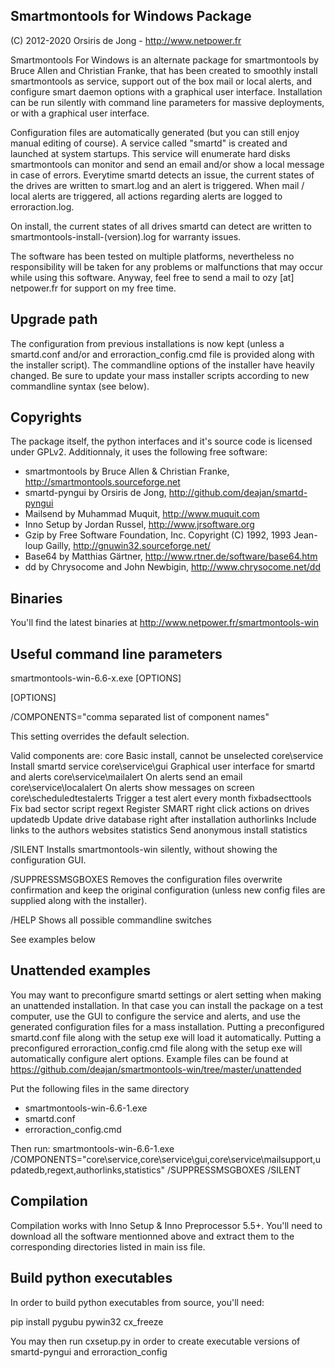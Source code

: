 ﻿## Smartmontools for Windows Package
(C) 2012-2020 Orsiris de Jong - http://www.netpower.fr

Smartmontools For Windows is an alternate package for smartmontools by Bruce Allen and Christian Franke, that has been created to smoothly install smartmontools as service,
support out of the box mail or local alerts, and configure smart daemon options with a graphical user interface.
Installation can be run silently with command line parameters for massive deployments, or with a graphical user interface.

Configuration files are automatically generated (but you can still enjoy manual editing of course).
A service called "smartd" is created and launched at system startups. This service will enumerate hard disks smartmontools can monitor and send an email and/or show a local message in case of errors.
Everytime smartd detects an issue, the current states of the drives are written to smart.log and an alert is triggered.
When mail / local alerts are triggered, all actions regarding alerts are logged to erroraction.log.

On install, the current states of all drives smartd can detect are written to smartmontools-install-(version).log for warranty issues.

The software has been tested on multiple platforms, nevertheless no responsibility will be taken for any problems or malfunctions that may occur while using this software.
Anyway, feel free to send a mail to ozy [at] netpower.fr for support on my free time.

## Upgrade path

The configuration from previous installations is now kept (unless a smartd.conf and/or and erroraction_config.cmd file is provided along with the installer script).
The commandline options of the installer have heavily changed. Be sure to update your mass installer scripts according to new commandline syntax (see below).

## Copyrights

The package itself, the python interfaces and it's source code is licensed under GPLv2.
Additionnaly, it uses the following free software:

- smartmontools by Bruce Allen & Christian Franke, http://smartmontools.sourceforge.net
- smartd-pyngui by Orsiris de Jong, http://github.com/deajan/smartd-pyngui
- Mailsend by Muhammad Muquit, http://www.muquit.com
- Inno Setup by Jordan Russel, http://www.jrsoftware.org
- Gzip by Free Software Foundation, Inc. Copyright (C) 1992, 1993 Jean-loup Gailly, http://gnuwin32.sourceforge.net/
- Base64 by Matthias Gärtner, http://www.rtner.de/software/base64.htm
- dd by Chrysocome and John Newbigin, http://www.chrysocome.net/dd

## Binaries

You'll find the latest binaries at http://www.netpower.fr/smartmontools-win

## Useful command line parameters

smartmontools-win-6.6-x.exe [OPTIONS]

[OPTIONS]

/COMPONENTS="comma separated list of component names"

This setting overrides the default selection.

Valid components are:
core 						Basic install, cannot be unselected
core\service 				Install smartd service
core\service\gui			Graphical user interface for smartd and alerts
core\service\mailalert		On alerts send an email
core\service\localalert		On alerts show messages on screen
core\scheduledtestalerts	Trigger a test alert every month
fixbadsecttools				Fix bad sector script
regext						Register SMART right click actions on drives
updatedb					Update drive database right after installation
authorlinks					Include links to the authors websites
statistics					Send anonymous install statistics

/SILENT 					Installs smartmontools-win silently, without showing the configuration GUI.

/SUPPRESSMSGBOXES			Removes the configuration files overwrite confirmation and keep the original configuration (unless new config files are supplied along with the installer).

/HELP						Shows all possible commandline switches

See examples below

## Unattended examples

You may want to preconfigure smartd settings or alert setting when making an unattended installation.
In that case you can install the package on a test computer, use the GUI to configure the service and alerts, and use the generated configuration files for a mass installation.
Putting a preconfigured smartd.conf file along with the setup exe will load it automatically.
Putting a preconfigured erroraction_config.cmd file along with the setup exe will automatically configure alert options.
Example files can be found at https://github.com/deajan/smartmontools-win/tree/master/unattended

Put the following files in the same directory
- smartmontools-win-6.6-1.exe
- smartd.conf
- erroraction_config.cmd

Then run:
smartmontools-win-6.6-1.exe /COMPONENTS="core\service,core\service\gui,core\service\mailsupport,updatedb,regext,authorlinks,statistics" /SUPPRESSMSGBOXES /SILENT

## Compilation

Compilation works with Inno Setup & Inno Preprocessor 5.5+.
You'll need to download all the software mentionned above and extract them to the corresponding directories listed in main iss file.

## Build python executables

In order to build python executables from source, you'll need:

pip install pygubu pywin32 cx_freeze

You may then run cxsetup.py in order to create executable versions of smartd-pyngui and erroraction_config
